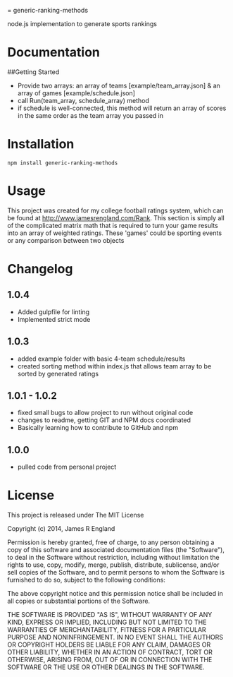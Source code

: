 
= generic-ranking-methods

node.js implementation to generate sports rankings


# Documentation

##Getting Started

- Provide two arrays: an array of teams [example/team_array.json] & an array of games [example/schedule.json]
- call Run(team_array, schedule_array) method
- if schedule is well-connected, this method will return an array of scores in the same order as the team array you passed in

# Installation

    npm install generic-ranking-methods

# Usage

This project was created for my college football ratings system, which can be found at http://www.jamesrengland.com/Rank. This section is simply all of the complicated matrix math that is required to turn your game results into an array of weighted ratings. These 'games' could be sporting events or any comparison between two objects

# Changelog

## 1.0.4
- Added gulpfile for linting
- Implemented strict mode

## 1.0.3
- added example folder with basic 4-team schedule/results
- created sorting method within index.js that allows team array to be sorted by generated ratings

## 1.0.1 - 1.0.2
- fixed small bugs to allow project to run without original code
- changes to readme, getting GIT and NPM docs coordinated
- Basically learning how to contribute to GitHub and npm

## 1.0.0
- pulled code from personal project

# License

This project is released under The MIT License

Copyright (c) 2014, James R England

Permission is hereby granted, free of charge, to any person obtaining a copy
of this software and associated documentation files (the "Software"), to deal
in the Software without restriction, including without limitation the rights
to use, copy, modify, merge, publish, distribute, sublicense, and/or sell
copies of the Software, and to permit persons to whom the Software is
furnished to do so, subject to the following conditions:

The above copyright notice and this permission notice shall be included in
all copies or substantial portions of the Software.

THE SOFTWARE IS PROVIDED "AS IS", WITHOUT WARRANTY OF ANY KIND, EXPRESS OR
IMPLIED, INCLUDING BUT NOT LIMITED TO THE WARRANTIES OF MERCHANTABILITY,
FITNESS FOR A PARTICULAR PURPOSE AND NONINFRINGEMENT. IN NO EVENT SHALL THE
AUTHORS OR COPYRIGHT HOLDERS BE LIABLE FOR ANY CLAIM, DAMAGES OR OTHER
LIABILITY, WHETHER IN AN ACTION OF CONTRACT, TORT OR OTHERWISE, ARISING FROM,
OUT OF OR IN CONNECTION WITH THE SOFTWARE OR THE USE OR OTHER DEALINGS IN
THE SOFTWARE.
